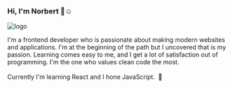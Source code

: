 ### Hi, I'm Norbert 👋:relaxed:

![logo](https://user-images.githubusercontent.com/62474258/132944808-1c72efec-d3c8-41ef-9025-379eb37eda07.png)

I'm a frontend developer who is passionate about making modern websites and applications. I'm at the beginning of the path but I uncovered that is my passion. Learning comes easy to me, and I get a lot of satisfaction out of programming. I'm the one who values clean code the most.
<br/><br/>
Currently I'm learning React and I hone JavaScript.&nbsp; :book:
